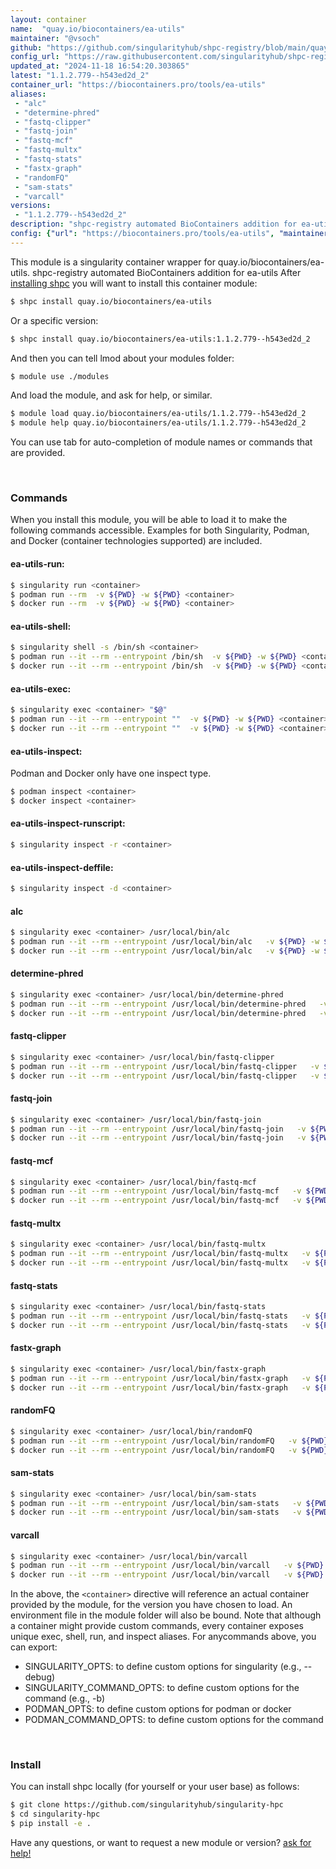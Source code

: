 ```yaml
---
layout: container
name:  "quay.io/biocontainers/ea-utils"
maintainer: "@vsoch"
github: "https://github.com/singularityhub/shpc-registry/blob/main/quay.io/biocontainers/ea-utils/container.yaml"
config_url: "https://raw.githubusercontent.com/singularityhub/shpc-registry/main/quay.io/biocontainers/ea-utils/container.yaml"
updated_at: "2024-11-18 16:54:20.303865"
latest: "1.1.2.779--h543ed2d_2"
container_url: "https://biocontainers.pro/tools/ea-utils"
aliases:
 - "alc"
 - "determine-phred"
 - "fastq-clipper"
 - "fastq-join"
 - "fastq-mcf"
 - "fastq-multx"
 - "fastq-stats"
 - "fastx-graph"
 - "randomFQ"
 - "sam-stats"
 - "varcall"
versions:
 - "1.1.2.779--h543ed2d_2"
description: "shpc-registry automated BioContainers addition for ea-utils"
config: {"url": "https://biocontainers.pro/tools/ea-utils", "maintainer": "@vsoch", "description": "shpc-registry automated BioContainers addition for ea-utils", "latest": {"1.1.2.779--h543ed2d_2": "sha256:35e5bcaaf423f9f49e6ebeff426687974b8ab51d46befd189b82bb2d6dd08496"}, "tags": {"1.1.2.779--h543ed2d_2": "sha256:35e5bcaaf423f9f49e6ebeff426687974b8ab51d46befd189b82bb2d6dd08496"}, "docker": "quay.io/biocontainers/ea-utils", "aliases": {"alc": "/usr/local/bin/alc", "determine-phred": "/usr/local/bin/determine-phred", "fastq-clipper": "/usr/local/bin/fastq-clipper", "fastq-join": "/usr/local/bin/fastq-join", "fastq-mcf": "/usr/local/bin/fastq-mcf", "fastq-multx": "/usr/local/bin/fastq-multx", "fastq-stats": "/usr/local/bin/fastq-stats", "fastx-graph": "/usr/local/bin/fastx-graph", "randomFQ": "/usr/local/bin/randomFQ", "sam-stats": "/usr/local/bin/sam-stats", "varcall": "/usr/local/bin/varcall"}}
---
```


This module is a singularity container wrapper for quay.io/biocontainers/ea-utils.
shpc-registry automated BioContainers addition for ea-utils
After [installing shpc](#install) you will want to install this container module:


```bash
$ shpc install quay.io/biocontainers/ea-utils
```

Or a specific version:

```bash
$ shpc install quay.io/biocontainers/ea-utils:1.1.2.779--h543ed2d_2
```

And then you can tell lmod about your modules folder:

```bash
$ module use ./modules
```

And load the module, and ask for help, or similar.

```bash
$ module load quay.io/biocontainers/ea-utils/1.1.2.779--h543ed2d_2
$ module help quay.io/biocontainers/ea-utils/1.1.2.779--h543ed2d_2
```

You can use tab for auto-completion of module names or commands that are provided.

<br>

### Commands

When you install this module, you will be able to load it to make the following commands accessible.
Examples for both Singularity, Podman, and Docker (container technologies supported) are included.

#### ea-utils-run:

```bash
$ singularity run <container>
$ podman run --rm  -v ${PWD} -w ${PWD} <container>
$ docker run --rm  -v ${PWD} -w ${PWD} <container>
```

#### ea-utils-shell:

```bash
$ singularity shell -s /bin/sh <container>
$ podman run --it --rm --entrypoint /bin/sh  -v ${PWD} -w ${PWD} <container>
$ docker run --it --rm --entrypoint /bin/sh  -v ${PWD} -w ${PWD} <container>
```

#### ea-utils-exec:

```bash
$ singularity exec <container> "$@"
$ podman run --it --rm --entrypoint ""  -v ${PWD} -w ${PWD} <container> "$@"
$ docker run --it --rm --entrypoint ""  -v ${PWD} -w ${PWD} <container> "$@"
```

#### ea-utils-inspect:

Podman and Docker only have one inspect type.

```bash
$ podman inspect <container>
$ docker inspect <container>
```

#### ea-utils-inspect-runscript:

```bash
$ singularity inspect -r <container>
```

#### ea-utils-inspect-deffile:

```bash
$ singularity inspect -d <container>
```


#### alc

```bash
$ singularity exec <container> /usr/local/bin/alc
$ podman run --it --rm --entrypoint /usr/local/bin/alc   -v ${PWD} -w ${PWD} <container> -c " $@"
$ docker run --it --rm --entrypoint /usr/local/bin/alc   -v ${PWD} -w ${PWD} <container> -c " $@"
```


#### determine-phred

```bash
$ singularity exec <container> /usr/local/bin/determine-phred
$ podman run --it --rm --entrypoint /usr/local/bin/determine-phred   -v ${PWD} -w ${PWD} <container> -c " $@"
$ docker run --it --rm --entrypoint /usr/local/bin/determine-phred   -v ${PWD} -w ${PWD} <container> -c " $@"
```


#### fastq-clipper

```bash
$ singularity exec <container> /usr/local/bin/fastq-clipper
$ podman run --it --rm --entrypoint /usr/local/bin/fastq-clipper   -v ${PWD} -w ${PWD} <container> -c " $@"
$ docker run --it --rm --entrypoint /usr/local/bin/fastq-clipper   -v ${PWD} -w ${PWD} <container> -c " $@"
```


#### fastq-join

```bash
$ singularity exec <container> /usr/local/bin/fastq-join
$ podman run --it --rm --entrypoint /usr/local/bin/fastq-join   -v ${PWD} -w ${PWD} <container> -c " $@"
$ docker run --it --rm --entrypoint /usr/local/bin/fastq-join   -v ${PWD} -w ${PWD} <container> -c " $@"
```


#### fastq-mcf

```bash
$ singularity exec <container> /usr/local/bin/fastq-mcf
$ podman run --it --rm --entrypoint /usr/local/bin/fastq-mcf   -v ${PWD} -w ${PWD} <container> -c " $@"
$ docker run --it --rm --entrypoint /usr/local/bin/fastq-mcf   -v ${PWD} -w ${PWD} <container> -c " $@"
```


#### fastq-multx

```bash
$ singularity exec <container> /usr/local/bin/fastq-multx
$ podman run --it --rm --entrypoint /usr/local/bin/fastq-multx   -v ${PWD} -w ${PWD} <container> -c " $@"
$ docker run --it --rm --entrypoint /usr/local/bin/fastq-multx   -v ${PWD} -w ${PWD} <container> -c " $@"
```


#### fastq-stats

```bash
$ singularity exec <container> /usr/local/bin/fastq-stats
$ podman run --it --rm --entrypoint /usr/local/bin/fastq-stats   -v ${PWD} -w ${PWD} <container> -c " $@"
$ docker run --it --rm --entrypoint /usr/local/bin/fastq-stats   -v ${PWD} -w ${PWD} <container> -c " $@"
```


#### fastx-graph

```bash
$ singularity exec <container> /usr/local/bin/fastx-graph
$ podman run --it --rm --entrypoint /usr/local/bin/fastx-graph   -v ${PWD} -w ${PWD} <container> -c " $@"
$ docker run --it --rm --entrypoint /usr/local/bin/fastx-graph   -v ${PWD} -w ${PWD} <container> -c " $@"
```


#### randomFQ

```bash
$ singularity exec <container> /usr/local/bin/randomFQ
$ podman run --it --rm --entrypoint /usr/local/bin/randomFQ   -v ${PWD} -w ${PWD} <container> -c " $@"
$ docker run --it --rm --entrypoint /usr/local/bin/randomFQ   -v ${PWD} -w ${PWD} <container> -c " $@"
```


#### sam-stats

```bash
$ singularity exec <container> /usr/local/bin/sam-stats
$ podman run --it --rm --entrypoint /usr/local/bin/sam-stats   -v ${PWD} -w ${PWD} <container> -c " $@"
$ docker run --it --rm --entrypoint /usr/local/bin/sam-stats   -v ${PWD} -w ${PWD} <container> -c " $@"
```


#### varcall

```bash
$ singularity exec <container> /usr/local/bin/varcall
$ podman run --it --rm --entrypoint /usr/local/bin/varcall   -v ${PWD} -w ${PWD} <container> -c " $@"
$ docker run --it --rm --entrypoint /usr/local/bin/varcall   -v ${PWD} -w ${PWD} <container> -c " $@"
```



In the above, the `<container>` directive will reference an actual container provided
by the module, for the version you have chosen to load. An environment file in the
module folder will also be bound. Note that although a container
might provide custom commands, every container exposes unique exec, shell, run, and
inspect aliases. For anycommands above, you can export:

 - SINGULARITY_OPTS: to define custom options for singularity (e.g., --debug)
 - SINGULARITY_COMMAND_OPTS: to define custom options for the command (e.g., -b)
 - PODMAN_OPTS: to define custom options for podman or docker
 - PODMAN_COMMAND_OPTS: to define custom options for the command

<br>

### Install

You can install shpc locally (for yourself or your user base) as follows:

```bash
$ git clone https://github.com/singularityhub/singularity-hpc
$ cd singularity-hpc
$ pip install -e .
```

Have any questions, or want to request a new module or version? [ask for help!](https://github.com/singularityhub/singularity-hpc/issues)